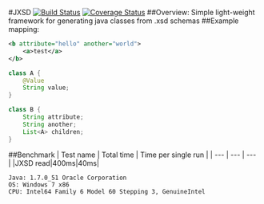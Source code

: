 #JXSD [![Build Status](https://travis-ci.org/petr-s/jxsd.svg)](https://travis-ci.org/petr-s/jxsd) [![Coverage Status](https://coveralls.io/repos/petr-s/jxsd/badge.svg?branch=master&service=github)](https://coveralls.io/github/petr-s/jxsd?branch=master)
##Overview:
Simple light-weight framework for generating java classes from .xsd schemas
##Example mapping:
```xml
<b attribute="hello" another="world">
    <a>test</a>
</b>
```

```java
class A {
    @Value
    String value;
}

class B {
    String attribute;
    String another;
    List<A> children;
}
```

##Benchmark
| Test name | Total time  | Time per single run |
| --- | --- | --- |
|JXSD read|400ms|40ms|
```
Java: 1.7.0_51 Oracle Corporation
OS: Windows 7 x86 
CPU: Intel64 Family 6 Model 60 Stepping 3, GenuineIntel
```
